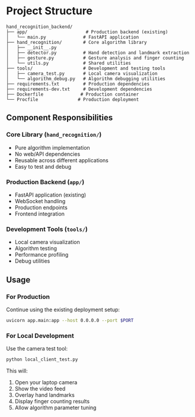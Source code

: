 # Project Structure

```
hand_recognition_backend/
├── app/                      # Production backend (existing)
│   └── main.py              # FastAPI application
├── hand_recognition/        # Core algorithm library
│   ├── __init__.py
│   ├── detector.py          # Hand detection and landmark extraction
│   ├── gesture.py           # Gesture analysis and finger counting
│   └── utils.py             # Shared utilities
├── tools/                   # Development and testing tools
│   ├── camera_test.py       # Local camera visualization
│   └── algorithm_debug.py   # Algorithm debugging utilities
├── requirements.txt         # Production dependencies
├── requirements-dev.txt     # Development dependencies
├── Dockerfile              # Production container
└── Procfile               # Production deployment
```

## Component Responsibilities

### Core Library (`hand_recognition/`)
- Pure algorithm implementation
- No web/API dependencies
- Reusable across different applications
- Easy to test and debug

### Production Backend (`app/`)
- FastAPI application (existing)
- WebSocket handling
- Production endpoints
- Frontend integration

### Development Tools (`tools/`)
- Local camera visualization
- Algorithm testing
- Performance profiling
- Debug utilities

## Usage

### For Production
Continue using the existing deployment setup:
```bash
uvicorn app.main:app --host 0.0.0.0 --port $PORT
```

### For Local Development
Use the camera test tool:
```bash
python local_client_test.py
```

This will:
1. Open your laptop camera
2. Show the video feed
3. Overlay hand landmarks
4. Display finger counting results
5. Allow algorithm parameter tuning 
